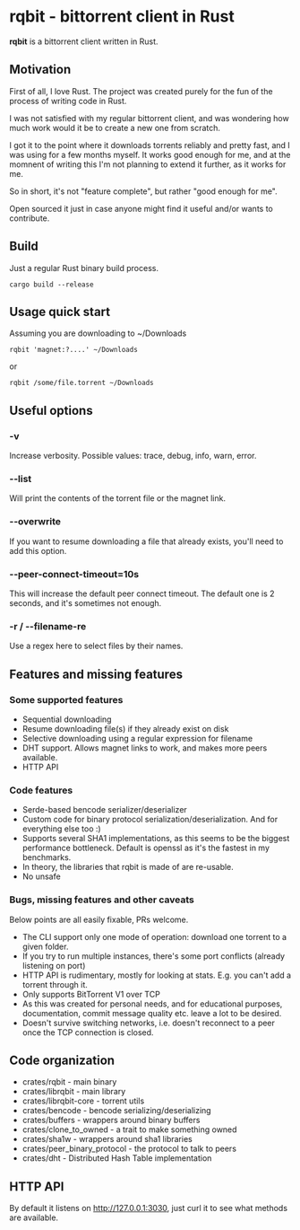 # rqbit - bittorrent client in Rust

**rqbit** is a bittorrent client written in Rust.

## Motivation

First of all, I love Rust. The project was created purely for the fun of the process of writing code in Rust.

I was not satisfied with my regular bittorrent client, and was wondering how much work would it be to create a new one from scratch.

I got it to the point where it downloads torrents reliably and pretty fast, and I was using for a few months myself. It works good enough for me, and at the momnent of writing this I'm not planning to extend it further, as it works for me.

So in short, it's not "feature complete", but rather "good enough for me".

Open sourced it just in case anyone might find it useful and/or wants to contribute.

## Build

Just a regular Rust binary build process.

    cargo build --release

## Usage quick start

Assuming you are downloading to ~/Downloads

    rqbit 'magnet:?....' ~/Downloads

or

    rqbit /some/file.torrent ~/Downloads

## Useful options

### -v <log-level>
Increase verbosity. Possible values: trace, debug, info, warn, error.

### --list
Will print the contents of the torrent file or the magnet link.

### --overwrite
If you want to resume downloading a file that already exists, you'll need to add this option.

### --peer-connect-timeout=10s

This will increase the default peer connect timeout. The default one is 2 seconds, and it's sometimes not enough.

### -r / --filename-re

Use a regex here to select files by their names.

## Features and missing features

### Some supported features
- Sequential downloading
- Resume downloading file(s) if they already exist on disk
- Selective downloading using a regular expression for filename
- DHT support. Allows magnet links to work, and makes more peers available.
- HTTP API

### Code features
- Serde-based bencode serializer/deserializer
- Custom code for binary protocol serialization/deserialization. And for everything else too :)
- Supports several SHA1 implementations, as this seems to be the biggest performance bottleneck. Default is openssl as it's the fastest in my benchmarks.
- In theory, the libraries that rqbit is made of are re-usable.
- No unsafe

### Bugs, missing features and other caveats
Below points are all easily fixable, PRs welcome.

- The CLI support only one mode of operation: download one torrent to a given folder.
- If you try to run multiple instances, there's some port conflicts (already listening on port)
- HTTP API is rudimentary, mostly for looking at stats. E.g. you can't add a torrent through it.
- Only supports BitTorrent V1 over TCP
- As this was created for personal needs, and for educational purposes, documentation, commit message quality etc. leave a lot to be desired.
- Doesn't survive switching networks, i.e. doesn't reconnect to a peer once the TCP connection is closed.

## Code organization
- crates/rqbit - main binary
- crates/librqbit - main library
- crates/librqbit-core - torrent utils
- crates/bencode - bencode serializing/deserializing
- crates/buffers - wrappers around binary buffers
- crates/clone_to_owned - a trait to make something owned
- crates/sha1w - wrappers around sha1 libraries
- crates/peer_binary_protocol - the protocol to talk to peers
- crates/dht - Distributed Hash Table implementation

## HTTP API

By default it listens on http://127.0.0.1:3030, just curl it to see what methods are available.